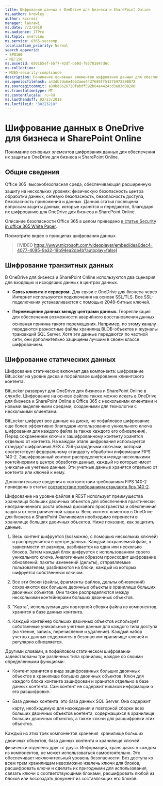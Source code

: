```yaml
---
title: Шифрование данных в OneDrive для бизнеса и SharePoint Online
ms.author: krowley
author: kccross
manager: laurawi
ms.date: 7/2/2018
ms.audience: ITPro
ms.topic: overview
ms.service: O365-seccomp
localization_priority: Normal
search.appverid:
- SPO160
- MET150
ms.assetid: 6501b5ef-6bf7-43df-b60d-f65781847d6c
ms.collection:
- M365-security-compliance
description: Понимание основных элементов шифрования данных для обеспечения их защиты в OneDrive для бизнеса и SharePoint Online.
ms.openlocfilehash: a43db3da6e4663aee4437689ff51276972298872
ms.sourcegitcommit: a80bd8626720fabdf592b84e4424cd3a83d08280
ms.translationtype: MT
ms.contentlocale: ru-RU
ms.lasthandoff: 02/23/2019
ms.locfileid: "30223218"
---
```

# <a name="data-encryption-in-onedrive-for-business-and-sharepoint-online"></a>Шифрование данных в OneDrive для бизнеса и SharePoint Online

Понимание основных элементов шифрования данных для обеспечения их защиты в OneDrive для бизнеса и SharePoint Online.
  
## <a name="overview"></a>Общие сведения

Office 365  высокобезопасная среда, обеспечивающая расширенную защиту на нескольких уровнях: физическую безопасность центра обработки данных, сетевую безопасность, безопасность доступа, безопасность приложений и данных. Данная статья посвящена вопросам защиты данных, которые хранятся и передаются, благодаря их шифрованию для OneDrive для бизнеса и SharePoint Online.
  
Описание безопасности Office 365 в целом приведено [в статье Security in office 365 White Paper](https://go.microsoft.com/fwlink/p/?LinkId=270895).
  
Посмотрите видео о принципах шифрования данных.
  
> [!VIDEO https://www.microsoft.com/videoplayer/embed/dea0dec4-4077-4095-9a32-19b94ea2da4b?autoplay=false]
  
## <a name="encryption-of-data-in-transit"></a>Шифрование транзитных данных

В OneDrive для бизнеса и SharePoint Online используются два сценария для входящих и исходящих данных в центрах данных.
  
- **Связь клиента с сервером.** Для связи с OneDrive для бизнеса через Интернет используются подключения на основе SSL/TLS. Все SSL-подключения устанавливаются с помощью 2048-битных ключей. 
    
- **Перемещение данных между центрами данных.** Георепликация для обеспечения возможности аварийного восстановления данных  основная причина такого перемещения. Например, по этому каналу передаются разностные файлы хранилищ BLOB-объектов и журналы транзакций SQL Server. Хотя эти данные передаются по частной сети, они дополнительно защищены лучшим в своем классе шифрованием. 
    
## <a name="encryption-of-data-at-rest"></a>Шифрование статических данных

Шифрование статических включает два компонента: шифрование BitLocker на уровне диска и пофайловое шифрование клиентского контента.
  
BitLocker развернут для OneDrive для бизнеса и SharePoint Online в службе. Шифрование на основе файлов также можно искать в OneDrive для бизнеса и SharePoint Online в Office 365 с несколькими клиентами и новыми выделенными средами, созданными для технологии с несколькими клиентами.
  
BitLocker шифрует все данные на диске, но пофайловое шифрование еще более эффективно благодаря использованию уникального ключа шифрования для каждого файла (а также каждого его обновления). Перед сохранением ключи к зашифрованному контенту хранятся отдельно от контента. На каждом этапе шифрования используется стандарт шифрования AES с 256-разрядными ключами, который соответствует федеральному стандарту обработки информации FIPS 140-2. Зашифрованный контент распределяется между несколькими контейнерами в центре обработки данных, каждый из которых имеет уникальные учетные данные. Эти учетные данные хранятся отдельно от контента или ключей к нему.
  
Дополнительные сведения о соответствии требованиям FIPS 140-2 приведены в статье [соответствие требованиям стандарта fips 140-2](https://go.microsoft.com/fwlink/?LinkId=517625).
  
Шифрование на уровне файлов в REST использует преимущества хранилища больших двоичных объектов для обеспечения практически неограниченного роста объема дискового пространства и обеспечения защиты от неограниченной защиты. Весь контент клиентов в OneDrive для бизнеса и SharePoint Онлиневилл необходимо перенести в хранилище больших двоичных объектов. Ниже показано, как защитить данные.
  
1. Весь контент шифруется (возможно, с помощью нескольких ключей) и распределяется в центре данных. Каждый сохраняемый файл, в зависимости от размера, разбивается на один или несколько блоков. Затем каждый блок шифруется с использованием своего уникального ключа. Аналогичным образом происходит шифрование обновлений: пакеты изменений (дельты), отправляемые пользователем, разбиваются на блоки, каждый из которых шифруется собственным ключом.
    
2. Все эти блоки (файлы, фрагменты файлов, дельты обновлений) сохраняются как большие двоичные объекты в хранилище больших двоичных объектов. Они также распределяются между несколькими контейнерами больших двоичных объектов.
    
3. "Карта", используемая для повторной сборки файла из компонентов, хранится в базе данных контента.
    
4. Каждый контейнер больших двоичных объектов использует собственные уникальные учетные данные для каждого типа доступа (на чтение, запись, перечисление и удаление). Каждый набор учетных данных содержится в безопасном хранилище ключей и регулярно обновляется.
    
Другими словами, в пофайловом статическом шифровании задействованы три различных типа хранилищ, каждое со своими определенными функциями:
  
- Контент хранится в виде зашифрованных больших двоичных объектов в хранилище больших двоичных объектов. Ключ для каждого блока контента зашифрован и хранится отдельно в базе данных контента. Сам контент не содержит никакой информации о его расшифровке.
    
- База данных контента  это база данных SQL Server. Она содержит карту, необходимую для нахождения и повторной сборки всех больших двоичных объектов контента, содержащихся в хранилище больших двоичных объектов, а также ключи для расшифровки этих объектов.
    
Каждый из этих трех компонентов хранения  хранилище больших двоичных объектов, база данных контента и хранилище ключей  физически отделены друг от друга. Информация, хранящаяся в каждом из компонентов, не может использоваться самостоятельно. Это обеспечивает исключительный уровень безопасности. Без доступа ко всем трем хранилищам невозможно извлечь ключи для блоков, расшифровать ключи и сделать их пригодными для использования, связать ключи с соответствующими блоками, расшифровать любой из блоков или воссоздать документ из составляющих его блоков.
  

